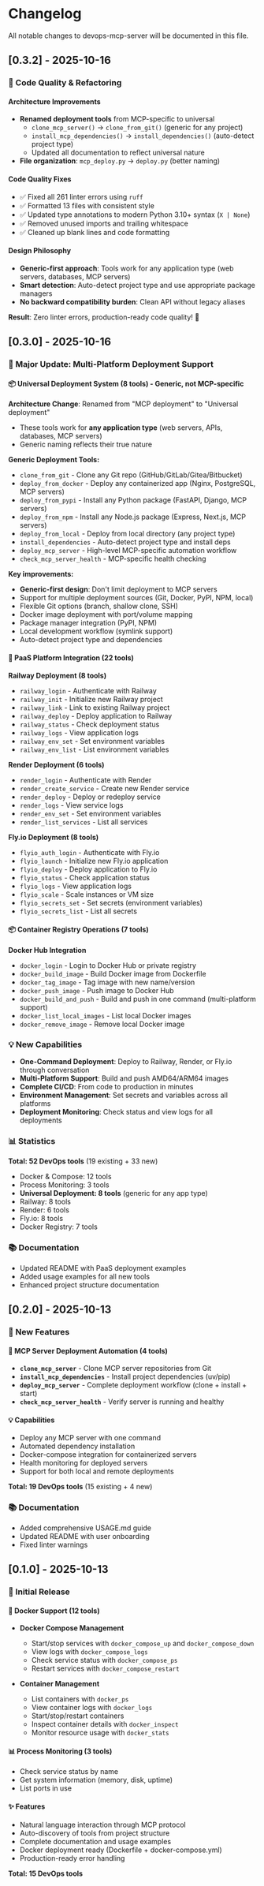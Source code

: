 # Changelog

All notable changes to devops-mcp-server will be documented in this file.

## [0.3.2] - 2025-10-16

### 🔧 Code Quality & Refactoring

#### Architecture Improvements
- **Renamed deployment tools** from MCP-specific to universal
  - `clone_mcp_server()` → `clone_from_git()` (generic for any project)
  - `install_mcp_dependencies()` → `install_dependencies()` (auto-detect project type)
  - Updated all documentation to reflect universal nature
- **File organization**: `mcp_deploy.py` → `deploy.py` (better naming)

#### Code Quality Fixes
- ✅ Fixed all 261 linter errors using `ruff`
- ✅ Formatted 13 files with consistent style
- ✅ Updated type annotations to modern Python 3.10+ syntax (`X | None`)
- ✅ Removed unused imports and trailing whitespace
- ✅ Cleaned up blank lines and code formatting

#### Design Philosophy
- **Generic-first approach**: Tools work for any application type (web servers, databases, MCP servers)
- **Smart detection**: Auto-detect project type and use appropriate package managers
- **No backward compatibility burden**: Clean API without legacy aliases

**Result**: Zero linter errors, production-ready code quality! 🎉

## [0.3.0] - 2025-10-16

### 🚀 Major Update: Multi-Platform Deployment Support

#### 📦 Universal Deployment System (8 tools) - Generic, not MCP-specific

**Architecture Change**: Renamed from "MCP deployment" to "Universal deployment"
- These tools work for **any application type** (web servers, APIs, databases, MCP servers)
- Generic naming reflects their true nature

**Generic Deployment Tools:**
- `clone_from_git` - Clone any Git repo (GitHub/GitLab/Gitea/Bitbucket)
- `deploy_from_docker` - Deploy any containerized app (Nginx, PostgreSQL, MCP servers)
- `deploy_from_pypi` - Install any Python package (FastAPI, Django, MCP servers)
- `deploy_from_npm` - Install any Node.js package (Express, Next.js, MCP servers)
- `deploy_from_local` - Deploy from local directory (any project type)
- `install_dependencies` - Auto-detect project type and install deps
- `deploy_mcp_server` - High-level MCP-specific automation workflow
- `check_mcp_server_health` - MCP-specific health checking

**Key improvements:**
- **Generic-first design**: Don't limit deployment to MCP servers
- Support for multiple deployment sources (Git, Docker, PyPI, NPM, local)
- Flexible Git options (branch, shallow clone, SSH)
- Docker image deployment with port/volume mapping
- Package manager integration (PyPI, NPM)
- Local development workflow (symlink support)
- Auto-detect project type and dependencies

#### 🚂 PaaS Platform Integration (22 tools)

**Railway Deployment (8 tools)**
- `railway_login` - Authenticate with Railway
- `railway_init` - Initialize new Railway project
- `railway_link` - Link to existing Railway project
- `railway_deploy` - Deploy application to Railway
- `railway_status` - Check deployment status
- `railway_logs` - View application logs
- `railway_env_set` - Set environment variables
- `railway_env_list` - List environment variables

**Render Deployment (6 tools)**
- `render_login` - Authenticate with Render
- `render_create_service` - Create new Render service
- `render_deploy` - Deploy or redeploy service
- `render_logs` - View service logs
- `render_env_set` - Set environment variables
- `render_list_services` - List all services

**Fly.io Deployment (8 tools)**
- `flyio_auth_login` - Authenticate with Fly.io
- `flyio_launch` - Initialize new Fly.io application
- `flyio_deploy` - Deploy application to Fly.io
- `flyio_status` - Check application status
- `flyio_logs` - View application logs
- `flyio_scale` - Scale instances or VM size
- `flyio_secrets_set` - Set secrets (environment variables)
- `flyio_secrets_list` - List all secrets

#### 📦 Container Registry Operations (7 tools)

**Docker Hub Integration**
- `docker_login` - Login to Docker Hub or private registry
- `docker_build_image` - Build Docker image from Dockerfile
- `docker_tag_image` - Tag image with new name/version
- `docker_push_image` - Push image to Docker Hub
- `docker_build_and_push` - Build and push in one command (multi-platform support)
- `docker_list_local_images` - List local Docker images
- `docker_remove_image` - Remove local Docker image

### 💡 New Capabilities

- **One-Command Deployment**: Deploy to Railway, Render, or Fly.io through conversation
- **Multi-Platform Support**: Build and push AMD64/ARM64 images
- **Complete CI/CD**: From code to production in minutes
- **Environment Management**: Set secrets and variables across all platforms
- **Deployment Monitoring**: Check status and view logs for all deployments

### 📊 Statistics

**Total: 52 DevOps tools** (19 existing + 33 new)
- Docker & Compose: 12 tools
- Process Monitoring: 3 tools
- **Universal Deployment: 8 tools** (generic for any app type)
- Railway: 8 tools
- Render: 6 tools
- Fly.io: 8 tools
- Docker Registry: 7 tools

### 📚 Documentation

- Updated README with PaaS deployment examples
- Added usage examples for all new tools
- Enhanced project structure documentation

## [0.2.0] - 2025-10-13

### 🚀 New Features

#### 🎯 MCP Server Deployment Automation (4 tools)
- **`clone_mcp_server`** - Clone MCP server repositories from Git
- **`install_mcp_dependencies`** - Install project dependencies (uv/pip)
- **`deploy_mcp_server`** - Complete deployment workflow (clone + install + start)
- **`check_mcp_server_health`** - Verify server is running and healthy

#### 💡 Capabilities
- Deploy any MCP server with one command
- Automated dependency installation
- Docker-compose integration for containerized servers
- Health monitoring for deployed servers
- Support for both local and remote deployments

**Total: 19 DevOps tools** (15 existing + 4 new)

### 📚 Documentation
- Added comprehensive USAGE.md guide
- Updated README with user onboarding
- Fixed linter warnings

## [0.1.0] - 2025-10-13

### 🎉 Initial Release

#### 🐳 Docker Support (12 tools)
- **Docker Compose Management**
  - Start/stop services with `docker_compose_up` and `docker_compose_down`
  - View logs with `docker_compose_logs`
  - Check service status with `docker_compose_ps`
  - Restart services with `docker_compose_restart`

- **Container Management**
  - List containers with `docker_ps`
  - View container logs with `docker_logs`
  - Start/stop/restart containers
  - Inspect container details with `docker_inspect`
  - Monitor resource usage with `docker_stats`

#### 📊 Process Monitoring (3 tools)
- Check service status by name
- Get system information (memory, disk, uptime)
- List ports in use

#### ✨ Features
- Natural language interaction through MCP protocol
- Auto-discovery of tools from project structure
- Complete documentation and usage examples
- Docker deployment ready (Dockerfile + docker-compose.yml)
- Production-ready error handling

**Total: 15 DevOps tools**
